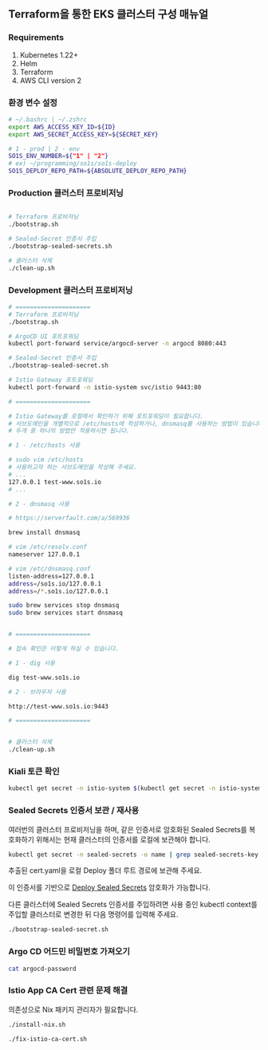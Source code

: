 ## Terraform을 통한 EKS 클러스터 구성 매뉴얼

### Requirements

1. Kubernetes 1.22+
2. Helm
3. Terraform
4. AWS CLI version 2

### 환경 변수 설정

```bash
# ~/.bashrc | ~/.zshrc
export AWS_ACCESS_KEY_ID=${ID}
export AWS_SECRET_ACCESS_KEY=${SECRET_KEY}

# 1 - prod | 2 - env
SO1S_ENV_NUMBER=${"1" | "2"}
# ex) ~/programming/so1s/so1s-deploy
SO1S_DEPLOY_REPO_PATH=${ABSOLUTE_DEPLOY_REPO_PATH}
```

### Production 클러스터 프로비저닝

```bash

# Terraform 프로비저닝
./bootstrap.sh

# Sealed-Secret 인증서 주입
./bootstrap-sealed-secrets.sh

# 클러스터 삭제
./clean-up.sh
```

### Development 클러스터 프로비저닝

```bash
# =====================
# Terraform 프로비저닝
./bootstrap.sh

# ArgoCD UI 포트포워딩
kubectl port-forward service/argocd-server -n argocd 8080:443

# Sealed-Secret 인증서 주입
./bootstrap-sealed-secret.sh

# Istio Gateway 포트포워딩
kubectl port-forward -n istio-system svc/istio 9443:80

# =====================

# Istio Gateway를 로컬에서 확인하기 위해 포트포워딩이 필요합니다.
# 서브도메인을 개별적으로 /etc/hosts에 작성하거나, dnsmasq를 사용하는 방법이 있습니다.
# 두개 중 하나의 방법만 적용하시면 됩니다.

# 1 - /etc/hosts 사용

# sudo vim /etc/hosts
# 사용하고자 하는 서브도메인을 작성해 주세요.
# ...
127.0.0.1 test-www.so1s.io
# ...

# 2 - dnsmasq 사용

# https://serverfault.com/a/569936

brew install dnsmasq

# vim /etc/resolv.conf
nameserver 127.0.0.1

# vim /etc/dnsmasq.conf
listen-address=127.0.0.1
address=/so1s.io/127.0.0.1
address=/*.so1s.io/127.0.0.1

sudo brew services stop dnsmasq
sudo brew services start dnsmasq


# =====================

# 접속 확인은 이렇게 하실 수 있습니다.

# 1 - dig 사용

dig test-www.so1s.io

# 2 - 브라우저 사용

http://test-www.so1s.io:9443

# =====================


# 클러스터 삭제
./clean-up.sh

```

### Kiali 토큰 확인

```bash
kubectl get secret -n istio-system $(kubectl get secret -n istio-system --no-headers -o custom-columns=":metadata.name" | grep kiali-token) -o jsonpath={.data.token} | base64 -d
```

### Sealed Secrets 인증서 보관 / 재사용

여러번의 클러스터 프로비저닝을 하며, 같은 인증서로 암호화된 Sealed Secrets를 복호화하기 위해서는 현재 클러스터의 인증서를 로컬에 보관해야 합니다.

```bash
kubectl get secret -n sealed-secrets -o name | grep sealed-secrets-key | kubectl get secret -n sealed-secrets -o yaml > ./cert.yaml
```

추출된 cert.yaml을 로컬 Deploy 폴더 루트 경로에 보관해 주세요.

이 인증서를 기반으로 [Deploy Sealed Secrets](https://github.com/so1s/so1s-deploy#secrets-env-%ED%8C%8C%EC%9D%BC-%EC%9E%91%EC%84%B1) 암호화가 가능합니다.

다른 클러스터에 Sealed Secrets 인증서를 주입하려면 사용 중인 kubectl context를 주입할 클러스터로 변경한 뒤 다음 명령어를 입력해 주세요.

```bash
./bootstrap-sealed-secret.sh
```

### Argo CD 어드민 비밀번호 가져오기

```bash
cat argocd-password
```

### Istio App CA Cert 관련 문제 해결

의존성으로 Nix 패키지 관리자가 필요합니다.

```bash
./install-nix.sh
```

```bash
./fix-istio-ca-cert.sh
```